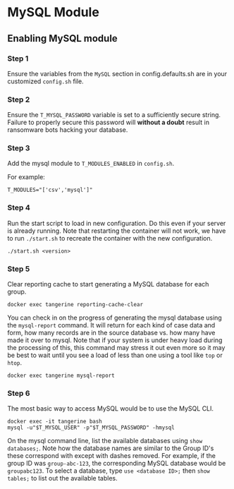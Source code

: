 # MySQL Module

## Enabling MySQL module

### Step 1
Ensure the variables from the `MySQL` section in config.defaults.sh are in your customized `config.sh` file. 

### Step 2
Ensure the `T_MYSQL_PASSWORD` variable is set to a sufficiently secure string. Failure to properly secure this password will __without a doubt__ result in ransomware bots hacking your database.

### Step 3
Add the mysql module to `T_MODULES_ENABLED` in `config.sh`. 

For example:
```
T_MODULES="['csv','mysql']"
```

### Step 4
Run the start script to load in new configuration. Do this even if your server is already running. Note that restarting the container will not work, we have to run `./start.sh` to recreate the container with the new configuration.

```
./start.sh <version>
```

### Step 5
Clear reporting cache to start generating a MySQL database for each group.

```
docker exec tangerine reporting-cache-clear
```

You can check in on the progress of generating the mysql database using the `mysql-report` command. It will return for each kind of case data and form, how many records are in the source database vs. how many have made it over to mysql. Note that if your system is under heavy load during the processing of this, this command may stress it out even more so it may be best to wait until you see a load of less than one using a tool like `top` or `htop`. 

```
docker exec tangerine mysql-report
```

### Step 6
The most basic way to access MySQL would be to use the MySQL CLI. 

```
docker exec -it tangerine bash
mysql -u"$T_MYSQL_USER" -p"$T_MYSQL_PASSWORD" -hmysql
```

On the mysql command line, list the available databases using `show databases;`. Note how the database names are similar to the Group ID's these correspond with except with dashes removed. For example, if the group ID was `group-abc-123`, the corresponding MySQL database would be `groupabc123`. To select a database, type `use <database ID>;` then `show tables;` to list out the available tables.

